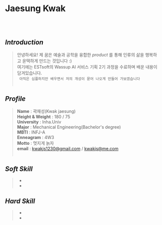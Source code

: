 # Jaesung Kwak
<br><br>

## *Introduction*
> 안녕하세요! 제 꿈은 예술과 공학을 융합한 *product* 를 통해 인류의 삶을 행복하고 윤택하게 만드는 것입니다 :)   
> 여기에는 ESTsoft의 Wassup AI 서비스 기획 2기 과정을 수료하며 배운 내용이 담겨있습니다.   
> ``` 아직은 심플하지만 배우면서 저의 개성이 묻어 나오게 만들어 가보겠습니다```
<br><br>

## *Profile*
> **Name** : 곽재성(Kwak jaesung)   
> **Height & Weight** : 180 / 75   
> **University** : Inha.Univ   
> **Major** : Mechanical Engineering(Bachelor's degree)   
> **MBTI** : INFJ-A   
> **Enneagram** : 4W3   
> **Motto** : 멋지게 늙자   
> **email** : <kwakjs1230@gmail.com> / <kwakjs@me.com>
<br><br>

## *Soft Skill*
> *
> *


## *Hard Skill*
> *
> *
<br><br>
